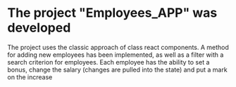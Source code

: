 <h1>The project "Employees_APP" was developed</h1>
<p>The project uses the classic approach of class react components. A method for adding new employees has been implemented, as well as a filter with a search criterion for employees. Each employee has the ability to set a bonus, change the salary (changes are pulled into the state) and put a mark on the increase</p>
